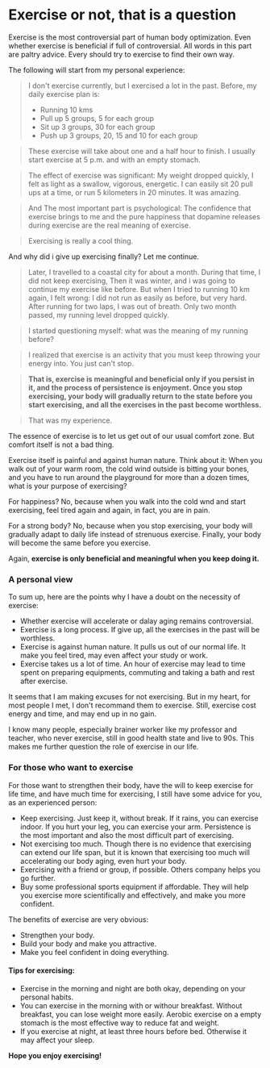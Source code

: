 # Exercise or not, that is a question

Exercise is the most controversial part of human body optimization. Even whether exercise is beneficial if full of controversial. All words in this part are paltry advice. Every should try to exercise to find their own way.

The following will start from my personal experience:

> I don't exercise currently, but I exercised a lot in the past. Before, my daily exercise plan is:
> - Running 10 kms
> - Pull up 5 groups, 5 for each group
> - Sit up 3 groups, 30 for each group
> - Push up 3 groups, 20, 15 and 10 for each group

> These exercise will take about one and a half hour to finish. I usually start exercise at 5 p.m. and with an empty stomach.

> The effect of exercise was significant: My weight dropped quickly, I felt as light as a swallow, vigorous, energetic. I can easily sit 20 pull ups at a time, or run 5 kilometers in 20 minutes. It was amazing.

> And The most important part is psychological: The confidence that exercise brings to me and the pure happiness that dopamine releases during exercise are the real meaning of exercise.

> Exercising is really a cool thing.

And why did i give up exercising finally? Let me continue.

> Later, I travelled to a coastal city for about a month. During that time, I did not keep exercising, Then it was winter, and i was going to continue my exercise like before. But when I tried to running 10 km again, I felt wrong: I did not run as easily as before, but very hard. After running for two laps, I was out of breath. Only two month passed, my running level dropped quickly.

> I started questioning myself: what was the meaning of my running before?

> I realized that exercise is an activity that you must keep throwing your energy into. You just can't stop. 

> **That is, exercise is meaningful and beneficial only if you persist in it, and the process of persistence is enjoyment. Once you stop exercising, your body will gradually return to the state before you start exercising, and all the exercises in the past become worthless.**

> That was my experience.

The essence of exercise is to let us get out of our usual comfort zone. But comfort itself is not a bad thing. 

Exercise itself is painful and against human nature. Think about it: When you walk out of your warm room, the cold wind outside is bitting your bones, and you have to run around the playground for more than a dozen times, what is your purpose of exercising? 

For happiness? No, because when you walk into the cold wnd and start exercising, feel tired again and again, in fact, you are in pain.

For a strong body? No, because when you stop exercising, your body will gradually adapt to daily life instead of strenuous exercise. Finally, your body will become the same before you exercise. 

Again, **exercise is only beneficial and meaningful when you keep doing it.**

### A personal view
To sum up, here are the points why I have a doubt on the necessity of exercise:
- Whether exercise will accelerate or dalay aging remains controversial. 
- Exercise is a long process. If give up, all the exercises in the past will be worthless.
- Exercise is against human nature. It pulls us out of our normal life. It make you feel tired, may even affect your study or work.
- Exercise takes us a lot of time. An hour of exercise may lead to time spent on preparing equipments, commuting and taking a bath and rest after exercise.

It seems that I am making excuses for not exercising. But in my heart, for most people I met, I don't recommand them to exercise. Still, exercise cost energy and time, and may end up in no gain.

I know many people, especially brainer worker like my professor and teacher, who never exercise, still in good health state and live to 90s. This makes me further question the role of exercise in our life.

### For those who want to exercise

For those want to strengthen their body, have the will to keep exercise for life time, and have much time for exercising, I still have some advice for you, as an experienced person:
- Keep exercising. Just keep it, without break. If it rains, you can exercise indoor. If you hurt your leg, you can exercise your arm. Persistence is the most important and also the most difficult part of exercising. 
- Not exercising too much. Though there is no evidence that exercising can extend our life span, but it is known that exercising too much will accelerating our body aging, even hurt your body.
- Exercising with a friend or group, if possible. Others company helps you go further.
- Buy some professional sports equipment if affordable. They will help you exercise more scientifically and effectively, and make you more confident.

The benefits of exercise are very obvious:
- Strengthen your body.
- Build your body and make you attractive.
- Make you feel confident in doing everything.


#### Tips for exercising:
- Exercise in the morning and night are both okay, depending on your personal habits.
- You can exercise in the morning with or withour breakfast. Without breakfast, you can lose weight more easily. Aerobic exercise on a empty stomach is the most effective way to reduce fat and weight.
- If you exercise at night, at least three hours before bed. Otherwise it may affect your sleep.

**Hope you enjoy exercising!**


